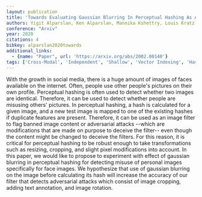 ```yaml
---
layout: publication
title: 'Towards Evaluating Gaussian Blurring In Perceptual Hashing As A Facial Image Filter'
authors: Yigit Alparslan, Ken Alparslan, Mannika Kshettry, Louis Kratz
conference: "Arxiv"
year: 2020
citations: 4
bibkey: alparslan2020towards
additional_links:
  - {name: "Paper", url: 'https://arxiv.org/abs/2002.00140'}
tags: ['Cross-Modal', 'Independent', 'Shallow', 'Vector Indexing', 'Hashing']
---
```

With the growth in social media, there is a huge amount of images of faces
available on the internet. Often, people use other people's pictures on their
own profile. Perceptual hashing is often used to detect whether two images are
identical. Therefore, it can be used to detect whether people are misusing
others' pictures. In perceptual hashing, a hash is calculated for a given
image, and a new test image is mapped to one of the existing hashes if
duplicate features are present. Therefore, it can be used as an image filter to
flag banned image content or adversarial attacks --which are modifications that
are made on purpose to deceive the filter-- even though the content might be
changed to deceive the filters. For this reason, it is critical for perceptual
hashing to be robust enough to take transformations such as resizing, cropping,
and slight pixel modifications into account. In this paper, we would like to
propose to experiment with effect of gaussian blurring in perceptual hashing
for detecting misuse of personal images specifically for face images. We
hypothesize that use of gaussian blurring on the image before calculating its
hash will increase the accuracy of our filter that detects adversarial attacks
which consist of image cropping, adding text annotation, and image rotation.
